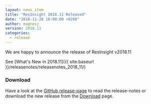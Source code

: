 ```yaml
---
layout: news_item
title: "ResInsight 2018.11 Released"
date: "2018-11-28 16:00:00 +0200"
author: magnesj
version: 2018.11
categories: 
  - release
---
```

We are happy to announce the release of ResInsight v2018.11

See [What's New in 2018.11]({{ site.baseurl }}/releasenotes/releasenotes_2018_11/)

### Download
Have a look at the [GitHub release-page](https://github.com/OPM/ResInsight/releases) to read the release-notes 
or download the new release from the [Download]({{site.baseurl}}/project/download) page.
